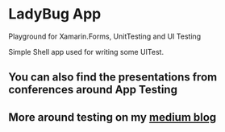 # LadyBug App

Playground for Xamarin.Forms, UnitTesting and UI Testing

Simple Shell app used for writing some UITest.

## You can also find the presentations from conferences around App Testing

## More around testing on my [medium blog](https://medium.com/@codrinamerigo)
 

 
